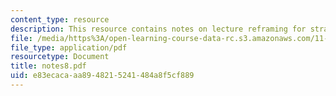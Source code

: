 ```yaml
---
content_type: resource
description: This resource contains notes on lecture reframing for strategic creativity.
file: /media/https%3A/open-learning-course-data-rc.s3.amazonaws.com/11-965-reflective-practice-an-approach-for-expanding-your-learning-frontiers-january-iap-2007/e83ecacaaa8948215241484a8f5cf889_notes8.pdf
file_type: application/pdf
resourcetype: Document
title: notes8.pdf
uid: e83ecaca-aa89-4821-5241-484a8f5cf889
---
```

